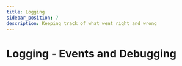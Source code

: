 ```yaml
---
title: Logging
sidebar_position: 7
description: Keeping track of what went right and wrong
---
```


# Logging - Events and Debugging




